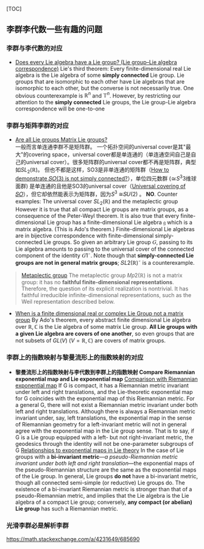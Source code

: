 [TOC]

## 李群李代数一些有趣的问题

### 李群与李代数的对应
- [Does every Lie algebra have a Lie group? (Lie group–Lie algebra correspondence)](https://en.wikipedia.org/wiki/Lie_group%E2%80%93Lie_algebra_correspondence)
Lie's third theorem: Every finite-dimensional real Lie algebra is the Lie algebra of some **simply connected** Lie group.
Lie groups that are isomorphic to each other have Lie algebras that are isomorphic to each other, but the converse is not necessarily true.  One obvious counterexample is $\mathbb {R} ^{n}$ and ${\mathbb  {T}}^{n}$. However, by restricting our attention to the **simply connected** Lie groups, the Lie group-Lie algebra correspondence will be one-to-one

### 李群与矩阵李群的对应
- [Are all Lie groups Matrix Lie groups?](https://math.stackexchange.com/questions/1553270/are-all-lie-groups-matrix-lie-groups)  
一般而言单连通李群不是矩阵群。
一个拓扑空间的universal cover是其"最大"的covering space，universal cover都是单连通的（单连通空间自己是自己的universal cover）。很多矩阵群的universal cover都不再是矩阵群，典型如$SL_2(\mathbb {R})$。
但也不都是这样，SO3是非单连通的矩阵群（[How to demonstrate 𝑆𝑂(3) is not simply connected?](https://mathoverflow.net/questions/22975/how-to-demonstrate-so3-is-not-simply-connected)），单位四元数群 (≅$S^3$3维球面群) 是单连通的且他是SO3的universal cover（[Universal covering of 𝑆𝑂](https://math.stackexchange.com/questions/117569/universal-covering-of-so3-mathbbr)），但它却依然能表示为矩阵群，因为$S^3$ ≅𝑆𝑈(2) 。
**NO**. Counter examples: The universal cover $SL_2(\mathbb {R})$ and the metaplectic group
However it is true that all compact Lie groups are matrix groups, as a consequence of the Peter-Weyl theorem.
It is also true that every finite-dimensional Lie group has a finite-dimensional Lie algebra 𝔤 which is a matrix algebra. (This is Ado's theorem.)
Finite-dimensional Lie algebras are in bijective correspondence with finite-dimensional simply-connected Lie groups. So given an arbitrary Lie group 𝐺, passing to its Lie algebra amounts to passing to the universal cover of the connected component of the identity 𝐺1˜. Note though that **simply-connected Lie groups are not in general matrix groups**;  𝑆𝐿2(ℝ)˜ is a counterexample.
> [Metaplectic group](https://en.wikipedia.org/wiki/Metaplectic_group) The metaplectic group 𝑀𝑝2(ℝ) is not a matrix group: it has no **faithful finite-dimensional representations**. Therefore, the question of its explicit realization is nontrivial. It has faithful irreducible infinite-dimensional representations, such as the Weil representation described below.

- [When is a finite dimensional real or complex Lie Group not a matrix group](https://mathoverflow.net/questions/64195/when-is-a-finite-dimensional-real-or-complex-lie-group-not-a-matrix-group)
By Ado's theorem, every abstract finite dimensional Lie algebra over $\mathbb {R}, \mathbb {C}$ is the Lie algebra of some matrix Lie group. 
**All Lie groups with a given Lie algebra are covers of one another**, so even groups that are not subsets of $GL(V)$ $(V=\mathbb {R}, \mathbb {C})$ are covers of matrix groups.

### 李群上的指数映射与黎曼流形上的指数映射的对应

- **黎曼流形上的指数映射与李代数到李群上的指数映射 Compare Riemannian exponential map and Lie exponential map**
[Comparison with Riemannian exponential map](https://en.wikipedia.org/wiki/Exponential_map_(Lie_theory)#Comparison_with_Riemannian_exponential_map)
If G is compact, it has a Riemannian metric invariant under left and right translations, and the Lie-theoretic exponential map for G coincides with the exponential map of this Riemannian metric.
For a general G, there will not exist a Riemannian metric invariant under both left and right translations. Although there is always a Riemannian metric invariant under, say, left translations, the exponential map in the sense of Riemannian geometry for a left-invariant metric will not in general agree with the exponential map in the Lie group sense. That is to say, if G is a Lie group equipped with a left- but not right-invariant metric, the geodesics through the identity will not be one-parameter subgroups of G
[Relationships to exponential maps in Lie theory]()
In the case of Lie groups with a **bi-invariant metric**—*a pseudo-Riemannian metric invariant under both left and right translation*—the exponential maps of the pseudo-Riemannian structure are the same as the exponential maps of the Lie group. 
In general, Lie groups **do not** have a bi-invariant metric, though all connected semi-simple (or reductive) Lie groups do. The existence of a bi-invariant Riemannian metric is stronger than that of a pseudo-Riemannian metric, and implies that the Lie algebra is the Lie algebra of a compact Lie group; conversely, **any compact (or abelian) Lie group** has such a Riemannian metric.

### 光滑李群必是解析李群

https://math.stackexchange.com/a/4231649/685690
